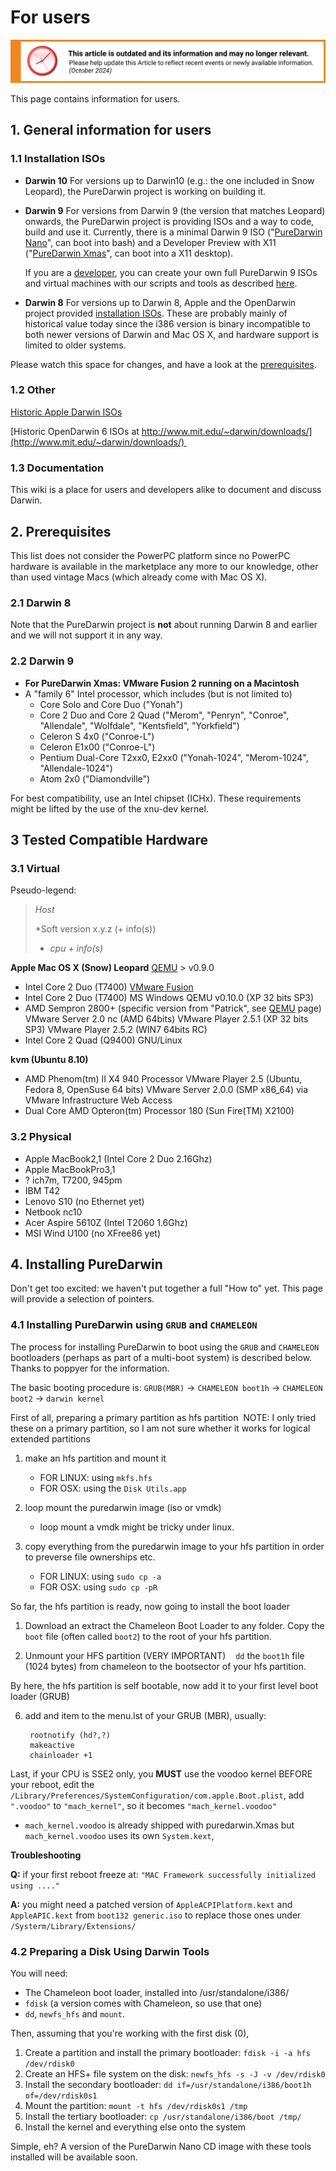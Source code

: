 For users
=========

![This article is outdated and its information and may no longer relevant.](/img/notice/article-oudated-oct2024.svg)

This page contains information for users.

## 1. General information for users

### 1.1 Installation ISOs ###

* **Darwin 10**
For versions up to Darwin10 (e.g.: the one included in Snow Leopard), the PureDarwin project is working on building it.

* **Darwin 9**
For versions from Darwin 9 (the version that matches Leopard) onwards, the PureDarwin project is providing ISOs and a way to code, build and use it. Currently, there is a minimal Darwin 9 ISO ("[PureDarwin Nano](PureDarwin-Nano)", can boot into bash) and a Developer Preview with X11 ("[PureDarwin Xmas](Xmas)", can boot into a X11 desktop). 

    If you are a [developer](https://github.com/PureDarwin/PureDarwin/wiki/For-developers), you can create your own full PureDarwin 9 ISOs and virtual machines with our scripts and tools as described [here](PureDarwin_repository).

* **Darwin 8**
For versions up to Darwin 8, Apple and the OpenDarwin project provided [installation ISOs](http://opensource.apple.com/static/iso/).
These are probably mainly of historical value today since the i386 version is binary incompatible to both newer versions of Darwin and Mac OS X, and hardware support is limited to older systems.

Please watch this space for changes, and have a look at the [prerequisites](#2-prerequisites).

### 1.2 Other
[Historic Apple Darwin ISOs](http://opensource.apple.com/static/iso/)

[Historic OpenDarwin 6 ISOs at http://www.mit.edu/~darwin/downloads/](http://www.mit.edu/~darwin/downloads/) 

### 1.3 Documentation

This wiki is a place for users and developers alike to document and discuss Darwin.

## 2. Prerequisites

This list does not consider the PowerPC platform since no PowerPC hardware is available in the marketplace any more to our knowledge, other than used vintage Macs (which already come with Mac OS X).

### 2.1 Darwin 8

Note that the PureDarwin project is **not** about running Darwin 8 and earlier and we will not support it in any way.

### 2.2 Darwin 9

  - **For PureDarwin Xmas: VMware Fusion 2 running on a Macintosh**
  - A "family 6" Intel processor, which includes (but is not limited to)
    - Core Solo and Core Duo ("Yonah")
    - Core 2 Duo and Core 2 Quad ("Merom", "Penryn", "Conroe", "Allendale", "Wolfdale", "Kentsfield", "Yorkfield")
    - Celeron S 4x0 ("Conroe-L")
    - Celeron E1x00 ("Conroe-L")
    - Pentium Dual-Core T2xx0, E2xx0 ("Yonah-1024", "Merom-1024", "Allendale-1024")
    - Atom 2x0 ("Diamondville")

For best compatibility, use an Intel chipset (ICHx). These requirements might be lifted by the use of the xnu-dev kernel.

## 3 Tested Compatible Hardware

### 3.1 Virtual

Pseudo-legend:

> *Host*
>
> *Soft version x.y.z (+ info(s))
> -   *cpu + info(s)*

**Apple Mac OS X (Snow) Leopard**
[QEMU](QEMU) > v0.9.0
-   Intel Core 2 Duo (T7400)
[VMware Fusion](VMware)
-   Intel Core 2 Duo (T7400)
MS Windows
QEMU v0.10.0 (XP 32 bits SP3)
-   AMD Sempron 2800+ (specific version from "Patrick", see [QEMU](QEMU) page)
VMware Server 2.0 nc (AMD 64bits)
VMware Player 2.5.1 (XP 32 bits SP3)
VMware Player 2.5.2 (WIN7 64bits RC)
-   Intel Core 2 Quad (Q9400)
GNU/Linux

**kvm (Ubuntu 8.10)**
-   AMD Phenom(tm) II X4 940 Processor
VMware Player 2.5 (Ubuntu, Fedora 8, OpenSuse 64 bits)
VMware Server 2.0.0 (SMP x86_64) via VMware Infrastructure Web Access
-   Dual Core AMD Opteron(tm) Processor 180 (Sun Fire(TM) X2100)


### 3.2 Physical

-   Apple MacBook2,1 (Intel Core 2 Duo 2.16Ghz)
-   Apple MacBookPro3,1
-   ? ich7m, T7200, 945pm
-   IBM T42
-   Lenovo S10 (no Ethernet yet)
-   Netbook nc10
-   Acer Aspire 5610Z (Intel T2060 1.6Ghz)
-   MSI Wind U100 (no XFree86 yet)

## 4. Installing PureDarwin

Don't get too excited: we haven't put together a full "How to" yet. This page will provide a selection of pointers.

### 4.1 Installing PureDarwin using `GRUB` and `CHAMELEON`

The process for installing PureDarwin to boot using the `GRUB` and `CHAMELEON` bootloaders (perhaps as part of a multi-boot system) is described below. Thanks to poppyer for the information.

The basic booting procedure is:
`GRUB(MBR)` -> `CHAMELEON boot1h` -> `CHAMELEON boot2` -> `darwin kernel`

First of all, preparing a primary partition as hfs partition 
NOTE: I only tried these on a primary partition, so I am not sure whether it works for logical extended partitions

1) make an hfs partition and mount it
   - FOR LINUX: using `mkfs.hfs`
   - FOR OSX: using the `Disk Utils.app`

2) loop mount the puredarwin image (iso or vmdk)
   - loop mount a vmdk might be tricky under linux.

3) copy everything from the puredarwin image to your hfs partition in order to preverse file ownerships etc.
   - FOR LINUX: using `sudo cp -a`
   - FOR OSX: using `sudo cp -pR`

So far, the hfs partition is ready, now going to install the boot loader

1) Download an extract the Chameleon Boot Loader to any folder. Copy the `boot` file (often called `boot2`) to the root of your hfs partition.

2) Unmount your HFS partition (VERY IMPORTANT)
   `dd` the `boot1h` file (1024 bytes) from chameleon to the bootsector of your hfs partition.

By here, the hfs partition is self bootable, now add it to your first level boot loader (GRUB)

6) add and item to the menu.lst of your GRUB (MBR), usually:

        rootnotify (hd?,?)
        makeactive
        chainloader +1

Last, if your CPU is SSE2 only, you **MUST** use the voodoo kernel
BEFORE your reboot, edit the 
`/Library/Preferences/SystemConfiguration/com.apple.Boot.plist`,
add `".voodoo"` to `"mach_kernel"`, so it becomes `"mach_kernel.voodoo"`

- `mach_kernel.voodoo` is already shipped with puredarwin.Xmas
but `mach_kernel.voodoo` uses its own `System.kext`,

**Troubleshooting**

**Q:** if your first reboot freeze at: `"MAC Framework successfully initialized using ...."`

**A:** you might need a patched version of `AppleACPIPlatform.kext` and `AppleAPIC.kext` from `boot132 generic.iso` to replace those ones under `/Systerm/Library/Extensions/`

### 4.2 Preparing a Disk Using Darwin Tools
You will need:
-   The Chameleon boot loader, installed into /usr/standalone/i386/ 
-   `fdisk` (a version comes with Chameleon, so use that one)
-   `dd`, `newfs_hfs` and `mount`.


Then, assuming that you're working with the first disk (0),
1.  Create a partition and install the primary bootloader: `fdisk -i -a hfs /dev/rdisk0`
2.  Create an HFS+ file system on the disk: `newfs_hfs -s -J -v /dev/rdisk0`
3.  Install the secondary bootloader: `dd if=/usr/standalone/i386/boot1h of=/dev/rdisk0s1`
4.  Mount the partition: `mount -t hfs /dev/rdisk0s1 /tmp`
5.  Install the tertiary bootloader: `cp /usr/standalone/i386/boot /tmp/`
6.  Install the kernel and everything else onto the system
   
Simple, eh? A version of the PureDarwin Nano CD image with these tools installed will be available soon.

